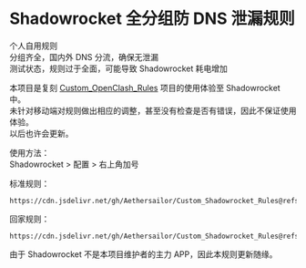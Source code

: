 # Shadowrocket 全分组防 DNS 泄漏规则  
个人自用规则  
分组齐全，国内外 DNS 分流，确保无泄漏  
测试状态，规则过于全面，可能导致 Shadowrocket 耗电增加  

本项目是复刻 [Custom_OpenClash_Rules](https://github.com/Aethersailor/Custom_OpenClash_Rules) 项目的使用体验至 Shadowrocket 中。  
未针对移动端对规则做出相应的调整，甚至没有检查是否有错误，因此不保证使用体验。  
以后也许会更新。  

使用方法：  
Shadowrocket > 配置 > 右上角加号  

标准规则：
```
https://cdn.jsdelivr.net/gh/Aethersailor/Custom_Shadowrocket_Rules@refs/heads/main/Custom_Shadowrocket_Rules.conf
```

回家规则：
```
https://cdn.jsdelivr.net/gh/Aethersailor/Custom_Shadowrocket_Rules@refs/heads/main/Custom_Shadowrocket_Rules_Back.conf
```

由于 Shadowrocket 不是本项目维护者的主力 APP，因此本规则更新随缘。  
